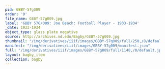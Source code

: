 ```yaml
---
pid: GBBY-57g009
order: '9'
file_name: GBBY-57g009.jpg
label: 'GBBY 57G/009: Joe Beach: Football Player - 1933-1934'
_date: 1933-1934
object_type: glass plate negative
source: http://archives.nd.edu/Bagby/GBBY-57g009.jpg
thumbnail: "/img/derivatives/iiif/images/GBBY-57g009/full/250,/0/default.jpg"
manifest: "/img/derivatives/iiif/images/GBBY-57g009/manifest.json"
full: "/img/derivatives/iiif/images/GBBY-57g009/full/1140,/0/default.jpg"
layout: bagby_item
collection: bagby
---
```

